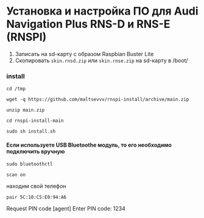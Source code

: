 # Установка и настройка ПО для Audi Navigation Plus RNS-D и RNS-E (RNSPI)

1. Записать на sd-карту с образом Raspbian Buster Lite
2. Cкопировать `skin.rnsd.zip` или `skin.rnse.zip` на sd-карту в /boot/

### install

`cd /tmp`

`wget -q https://github.com/maltsevvv/rnspi-install/archive/main.zip`

`unzip main.zip`

`cd rnspi-install-main`

`sudo sh install.sh`



#### Если используете USB Bluetoothe модуль, то его необходимо подключить вручную

`sudo bluetoothctl`

`scan on`

находим свой телефон

`pair 5C:10:C5:E0:94:A6`

Request PIN code
[agent] Enter PIN code: 1234
